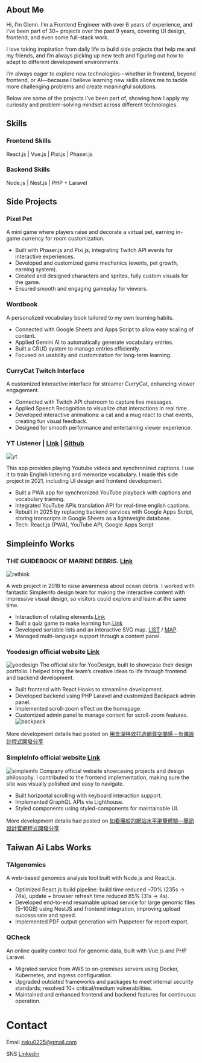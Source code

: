 ## About Me

Hi, I’m Glenn.
I’m a Frontend Engineer with over 6 years of experience, and I’ve been part of 30+ projects over the past 9 years, covering UI design, frontend, and even some full-stack work.

I love taking inspiration from daily life to build side projects that help me and my friends, and I’m always picking up new tech and figuring out how to adapt to different development environments.

I’m always eager to explore new technologies—whether in frontend, beyond frontend, or AI—because I believe learning new skills allows me to tackle more challenging problems and create meaningful solutions.

Below are some of the projects I’ve been part of, showing how I apply my curiosity and problem-solving mindset across different technologies.

## Skills
### Frontend Skills
React.js | Vue.js | Pixi.js | Phaser.js

### Backend Skills
Node.js | Nest.js | PHP + Laravel


## Side Projects

### Pixel Pet
A mini game where players raise and decorate a virtual pet, earning in-game currency for room customization.
- Built with Phaser.js and Pixi.js, integrating Twitch API events for interactive experiences.
- Developed and customized game mechanics (events, pet growth, earning system).
- Created and designed characters and sprites, fully custom visuals for the game.
- Ensured smooth and engaging gameplay for viewers.

### Wordbook
A personalized vocabulary book tailored to my own learning habits.
- Connected with Google Sheets and Apps Script to allow easy scaling of content.
- Applied Gemini AI to automatically generate vocabulary entries.
- Built a CRUD system to manage entries efficiently.
- Focused on usability and customization for long-term learning.

### CurryCat Twitch Interface
A customized interactive interface for streamer CurryCat, enhancing viewer engagement.
- Connected with Twitch API chatroom to capture live messages.
- Applied Speech Recognition to visualize chat interactions in real time.
- Developed interactive animations: a cat and a mug react to chat events, creating fun visual feedback.
- Designed for smooth performance and entertaining viewer experience.



### YT Listener | [Link](https://yt-listener.glenn.tw/demo) | [Github](https://github.com/GlennJong/yt-listener)
![yt](https://github.com/GlennJong/portfolio-en/blob/master/images/yt.png?raw=true "ytlistener")

This app provides playing Youtube videos and synchronized captions. I use it to train English listening and memorize vocabulary.
I made this side project in 2021, including UI design and frontend development.
- Built a PWA app for synchronized YouTube playback with captions and vocabulary training.
- Integrated YouTube APIs translation API for real-time english captions.
- Rebuilt in 2025 by replacing backend services with Google Apps Script, storing transcripts in Google Sheets as a lightweight database.
- Tech: React.js (PWA), YouTube API, Google Apps Script



## Simpleinfo Works

### THE GUIDEBOOK OF MARINE DEBRIS. [Link](http://oceantrash.rethinktw.org/)
![rethink](https://github.com/GlennJong/portfolio-en/blob/master/images/rethink.gif?raw=true "THE GUIDEBOOK OF MARINE DEBRIS.")

A web project in 2018 to raise awareness about ocean debris. I worked with fantastic Simpleinfo design team for making the interactive content with impressive visual design, so visitors could explore and learn at the same time.
- Interaction of rotating elements.[Link](http://oceantrash.rethinktw.org/marine-debris/rubber-duck)
- Built a quiz game to make learning fun.[Link](http://oceantrash.rethinktw.org/challenge-start)
- Developed sortable lists and an interactive SVG map. [LIST](http://oceantrash.rethinktw.org/) / [MAP](http://oceantrash.rethinktw.org/zh-TW/map).
- Managed multi-language support through a content panel.


### Yoodesign official website [Link](https://yoodesign.com.tw/)
![yoodesign](https://github.com/GlennJong/portfolio-en/blob/master/images/yoodesign.gif?raw=true "yoodesign")
The official site for YooDesign, built to showcase their design portfolio. I helped bring the team’s creative ideas to life through frontend and backend development.

- Built frontend with React Hooks to streamline development.
- Developed backend using PHP Laravel and customized Backpack admin panel.
- Implemented scroll-zoom effect on the homepage.
- Customized admin panel to manage content for scroll-zoom features.
![backpack](https://github.com/GlennJong/portfolio-en/blob/master/images/yoodesign-back.png?raw=true "backpack")

More development details had posted on [用景深特效打造網頁空間感－有偶設計程式開發分享](https://blog.simpleinfo.cc/blog/talk/yoo-design-code-sharing)


### SimpleInfo official website [Link](https://www.simpleinfo.cc/)
![simpleinfo](https://github.com/GlennJong/portfolio-en/blob/master/images/simpleinfo.gif?raw=true "simpleinfo")
Company official website showcasing projects and design philosophy. I contributed to the frontend implementation, making sure the site was visually polished and easy to navigate.

- Built horizontal scrolling with keyboard interaction support.
- Implemented GraphQL APIs via Lighthouse.
- Styled components using styled-components for maintainable UI.

More development details had posted on [如看展般的網站水平瀏覽體驗—簡訊設計官網程式開發分享](https://blog.simpleinfo.cc/blog/talk/simpleinfo-official-code-sharing).


## Taiwan Ai Labs Works
### TAIgenomics
A web-based genomics analysis tool built with Node.js and React.js.

- Optimized React.js build pipeline: build time reduced ~70% (235s → 74s), update + browser refresh time reduced 85% (31s → 4s).
- Developed end-to-end resumable upload service for large genomic files (5–10GB) using NestJS and frontend integration, improving upload success rate and speed.
- Implemented PDF output generation with Puppeteer for report export.

### QCheck
An online quality control tool for genomic data, built with Vue.js and PHP Laravel.

- Migrated service from AWS to on-premises servers using Docker, Kubernetes, and ingress configuration.
- Upgraded outdated frameworks and packages to meet internal security standards; resolved 10+ critical/medium vulnerabilities.
- Maintained and enhanced frontend and backend features for continuous operation.


# Contact
Email
[zaku0225@gmail.com](mailto:zaku0225@gmail.com)

SNS [Linkedin](https://www.linkedin.com/in/jong-glenn-8733bb231/)
